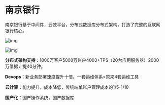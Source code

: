 # 南京银行

南京银行基于中间件，云效平台，分布式数据库分布式架构，打造了完整的互联网银行核心。


![img](http://help-static-aliyun-doc.aliyuncs.com/assets/img/15925/15481782337219_zh-CN.png)


![img](http://help-static-aliyun-doc.aliyuncs.com/assets/img/15925/15481782337220_zh-CN.png)

**分布式架构支持**：1000万客户5000万账户4000+TPS（20台应用服务器）2000万借据计提40分钟。

**Devops**：新业务部署速度提升十倍，一套运维体系>原来4套运维工具

**云计算**：能力提升，成本降低，传统端单账户管理成本的1/5-1/10

**国产化**：国产操作系统，国产数据库